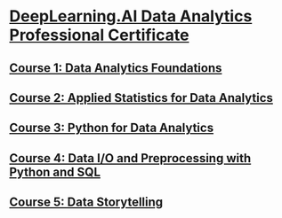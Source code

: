 # [DeepLearning.AI Data Analytics Professional Certificate](https://www.coursera.org/professional-certificates/data-analytics)

## [Course 1: Data Analytics Foundations](./c1/README.md)
## [Course 2: Applied Statistics for Data Analytics](./c2/README.md)
## [Course 3: Python for Data Analytics](./c3/README.md)
## [Course 4: Data I/O and Preprocessing with Python and SQL](./c4/README.md)
## [Course 5: Data Storytelling](./c5/README.md)
